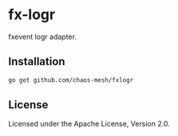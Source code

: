 # fx-logr

fxevent logr adapter.

## Installation

```bash
go get github.com/chaos-mesh/fxlogr
```

## License

Licensed under the Apache License, Version 2.0.
